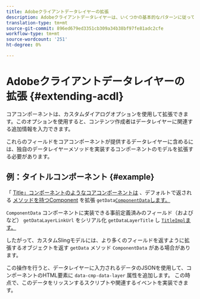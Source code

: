 ```yaml
---
title: Adobeクライアントデータレイヤーの拡張
description: Adobeクライアントデータレイヤーは、いくつかの基本的なパターンに従って拡張できます
translation-type: tm+mt
source-git-commit: 896ed679ed3351cb309a34b38bf97fe81adc2cfe
workflow-type: tm+mt
source-wordcount: '251'
ht-degree: 0%

---
```



# Adobeクライアントデータレイヤーの拡張 {#extending-acdl}

コアコンポーネントは、カスタムダイアログオプションを使用して拡張できます。このオプションを使用すると、コンテンツ作成者はデータレイヤーに関連する追加情報を入力できます。

これらのフィールドをコアコンポーネントが提供するデータレイヤーに含めるには、独自のデータレイヤーメソッドを実装するコンポーネントのモデルを拡張する必要があります。

## 例：タイトルコンポーネント {#example}

「 [Title」コンポーネントのようなコアコンポーネントは](https://github.com/adobe/aem-core-wcm-components/blob/master/bundles/core/src/main/java/com/adobe/cq/wcm/core/components/models/Title.java) 、デフォルトで返される [メソッドを持つComponent](https://github.com/adobe/aem-core-wcm-components/blob/master/bundles/core/src/main/java/com/adobe/cq/wcm/core/components/models/Title.java) を拡張 `getData`[`ComponentData`します。](https://github.com/adobe/aem-core-wcm-components/blob/master/bundles/core/src/main/java/com/adobe/cq/wcm/core/components/models/datalayer/ComponentData.java)

`ComponentData` コンポーネントに実装できる事前定義済みのフィールド（およびなど） `getDataLayerLinkUrl` をシリアル化 `getDataLayerTitle` し [`TitleImpl`ます。](https://github.com/adobe/aem-core-wcm-components/blob/master/bundles/core/src/main/java/com/adobe/cq/wcm/core/components/internal/models/v1/TitleImpl.java)

したがって、カスタムSlingモデルには、より多くのフィールドを返すように拡張するオブジェクトを返す `getData` メソッド `ComponentData` がある場合があります。

この操作を行うと、データレイヤーに入力されるデータのJSONを使用して、コンポーネントのHTML要素に `data-cmp-data-layer` 属性を追加します。 この時点で、このデータをリッスンするスクリプトや関連するイベントを実装できます。
